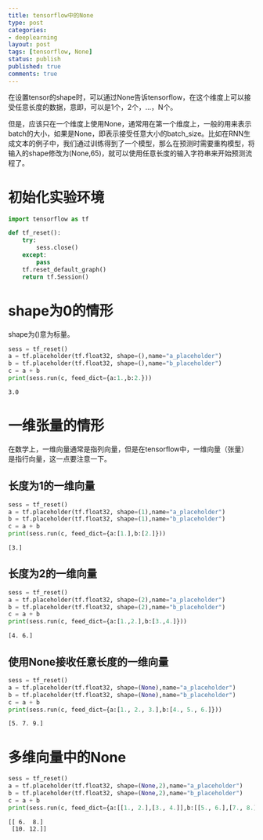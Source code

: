 ```yaml
---
title: tensorflow中的None
type: post
categories:
- deeplearning
layout: post
tags: [tensorflow, None]
status: publish
published: true
comments: true
---
```


在设置tensor的shape时，可以通过None告诉tensorflow，在这个维度上可以接受任意长度的数据，意即，可以是1个，2个，...，N个。

但是，应该只在一个维度上使用None，通常用在第一个维度上，一般的用来表示batch的大小，如果是None，即表示接受任意大小的batch_size。比如在RNN生成文本的例子中，我们通过训练得到了一个模型，那么在预测时需要重构模型，将输入的shape修改为(None,65)，就可以使用任意长度的输入字符串来开始预测流程了。

# 初始化实验环境


```python
import tensorflow as tf
```


```python
def tf_reset():
    try:
        sess.close()
    except:
        pass
    tf.reset_default_graph()
    return tf.Session()
```

# shape为0的情形
shape为()意为标量。


```python
sess = tf_reset()
a = tf.placeholder(tf.float32, shape=(),name="a_placeholder")
b = tf.placeholder(tf.float32, shape=(),name="b_placeholder")
c = a + b
print(sess.run(c, feed_dict={a:1.,b:2.}))
```

    3.0


# 一维张量的情形
在数学上，一维向量通常是指列向量，但是在tensorflow中，一维向量（张量）是指行向量，这一点要注意一下。

## 长度为1的一维向量


```python
sess = tf_reset()
a = tf.placeholder(tf.float32, shape=(1),name="a_placeholder")
b = tf.placeholder(tf.float32, shape=(1),name="b_placeholder")
c = a + b
print(sess.run(c, feed_dict={a:[1.],b:[2.]}))
```

    [3.]


## 长度为2的一维向量


```python
sess = tf_reset()
a = tf.placeholder(tf.float32, shape=(2),name="a_placeholder")
b = tf.placeholder(tf.float32, shape=(2),name="b_placeholder")
c = a + b
print(sess.run(c, feed_dict={a:[1.,2.],b:[3.,4.]}))
```

    [4. 6.]


## 使用None接收任意长度的一维向量


```python
sess = tf_reset()
a = tf.placeholder(tf.float32, shape=(None),name="a_placeholder")
b = tf.placeholder(tf.float32, shape=(None),name="b_placeholder")
c = a + b
print(sess.run(c, feed_dict={a:[1., 2., 3.],b:[4., 5., 6.]}))
```

    [5. 7. 9.]


# 多维向量中的None


```python
sess = tf_reset()
a = tf.placeholder(tf.float32, shape=(None,2),name="a_placeholder")
b = tf.placeholder(tf.float32, shape=(None,2),name="b_placeholder")
c = a + b
print(sess.run(c, feed_dict={a:[[1., 2.],[3., 4.]],b:[[5., 6.],[7., 8.]]}))
```

    [[ 6.  8.]
     [10. 12.]]

